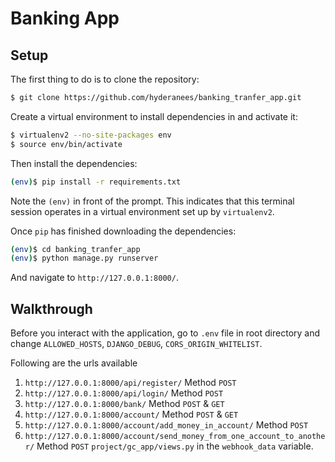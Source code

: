 # Banking App

## Setup

The first thing to do is to clone the repository:

```sh
$ git clone https://github.com/hyderanees/banking_tranfer_app.git
```

Create a virtual environment to install dependencies in and activate it:

```sh
$ virtualenv2 --no-site-packages env
$ source env/bin/activate
```

Then install the dependencies:

```sh
(env)$ pip install -r requirements.txt
```
Note the `(env)` in front of the prompt. This indicates that this terminal
session operates in a virtual environment set up by `virtualenv2`.

Once `pip` has finished downloading the dependencies:
```sh
(env)$ cd banking_tranfer_app
(env)$ python manage.py runserver
```
And navigate to `http://127.0.0.1:8000/`.

## Walkthrough

Before you interact with the application, go to `.env` file in root directory and 
change `ALLOWED_HOSTS`, `DJANGO_DEBUG`, `CORS_ORIGIN_WHITELIST`.

Following are the urls available

1. `http://127.0.0.1:8000/api/register/` Method `POST`
2. `http://127.0.0.1:8000/api/login/` Method `POST`
3. `http://127.0.0.1:8000/bank/` Method `POST` & `GET`
4. `http://127.0.0.1:8000/account/` Method `POST` & `GET`
5. `http://127.0.0.1:8000/account/add_money_in_account/` Method `POST`
6. `http://127.0.0.1:8000/account/send_money_from_one_account_to_another/` Method `POST`
`project/gc_app/views.py` in the `webhook_data` variable.
